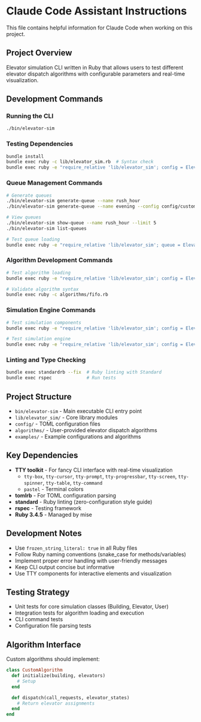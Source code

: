 # Claude Code Assistant Instructions

This file contains helpful information for Claude Code when working on this project.

## Project Overview
Elevator simulation CLI written in Ruby that allows users to test different elevator dispatch algorithms with configurable parameters and real-time visualization.

## Development Commands

### Running the CLI
```bash
./bin/elevator-sim
```

### Testing Dependencies
```bash
bundle install
bundle exec ruby -c lib/elevator_sim.rb  # Syntax check
bundle exec ruby -e "require_relative 'lib/elevator_sim'; config = ElevatorSim::Configuration.load('config/default.toml'); puts config.building_floors"  # Test config loading
```

### Queue Management Commands
```bash
# Generate queues
./bin/elevator-sim generate-queue --name rush_hour
./bin/elevator-sim generate-queue --name evening --config config/custom.toml

# View queues
./bin/elevator-sim show-queue --name rush_hour --limit 5
./bin/elevator-sim list-queues

# Test queue loading
bundle exec ruby -e "require_relative 'lib/elevator_sim'; queue = ElevatorSim::Queue.load('queues/default.json'); puts queue.people.first"
```

### Algorithm Development Commands
```bash
# Test algorithm loading
bundle exec ruby -e "require_relative 'lib/elevator_sim'; config = ElevatorSim::Configuration.load('config/default.toml'); building = ElevatorSim::Building.new(config); algorithm = ElevatorSim::AlgorithmLoader.load_from_file('algorithms/fifo.rb', building, config); puts algorithm.class.name"

# Validate algorithm syntax
bundle exec ruby -c algorithms/fifo.rb
```

### Simulation Engine Commands
```bash
# Test simulation components
bundle exec ruby -e "require_relative 'lib/elevator_sim'; config = ElevatorSim::Configuration.load('config/default.toml'); building = ElevatorSim::Building.new(config); puts building.status"

# Test simulation engine
bundle exec ruby -e "require_relative 'lib/elevator_sim'; config = ElevatorSim::Configuration.load('config/default.toml'); algorithm = ElevatorSim::AlgorithmLoader.load_from_file('algorithms/fifo.rb', nil, config); simulation = ElevatorSim::Simulation.new(config, algorithm); puts simulation.statistics"
```

### Linting and Type Checking
```bash
bundle exec standardrb --fix  # Ruby linting with Standard
bundle exec rspec             # Run tests
```

## Project Structure

- `bin/elevator-sim` - Main executable CLI entry point
- `lib/elevator_sim/` - Core library modules
- `config/` - TOML configuration files
- `algorithms/` - User-provided elevator dispatch algorithms
- `examples/` - Example configurations and algorithms

## Key Dependencies

- **TTY toolkit** - For fancy CLI interface with real-time visualization
  - `tty-box`, `tty-cursor`, `tty-prompt`, `tty-progressbar`, `tty-screen`, `tty-spinner`, `tty-table`, `tty-command`
  - `pastel` - Terminal colors
- **tomlrb** - For TOML configuration parsing
- **standard** - Ruby linting (zero-configuration style guide)
- **rspec** - Testing framework
- **Ruby 3.4.5** - Managed by mise

## Development Notes

- Use `frozen_string_literal: true` in all Ruby files
- Follow Ruby naming conventions (snake_case for methods/variables)
- Implement proper error handling with user-friendly messages
- Keep CLI output concise but informative
- Use TTY components for interactive elements and visualization

## Testing Strategy

- Unit tests for core simulation classes (Building, Elevator, User)
- Integration tests for algorithm loading and execution
- CLI command tests
- Configuration file parsing tests

## Algorithm Interface

Custom algorithms should implement:
```ruby
class CustomAlgorithm
  def initialize(building, elevators)
    # Setup
  end

  def dispatch(call_requests, elevator_states)
    # Return elevator assignments
  end
end
```